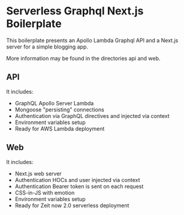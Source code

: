 # Serverless Graphql Next.js Boilerplate

This boilerplate presents an Apollo Lambda Graphql API and a Next.js server for a simple blogging app.

More information may be found in the directories api and web.

## API

It includes:

* GraphQL Apollo Server Lambda
* Mongoose "persisting" connections
* Authentication via GraphQL directives and injected via context
* Environment variables setup
* Ready for AWS Lambda deployment

## Web

It includes:

* Next.js web server
* Authentication HOCs and user injected via context
* Authentication Bearer token is sent on each request
* CSS-in-JS with emotion
* Environment variables setup
* Ready for Zeit now 2.0 serverless deployment
